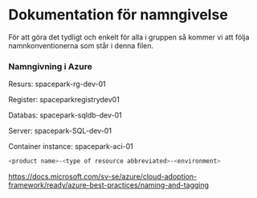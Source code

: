 # Dokumentation för namngivelse

För att göra det tydligt och enkelt för alla i gruppen så kommer vi att följa namnkonventionerna som står i denna filen. 

### Namngivning i Azure

Resurs: spacepark-rg-dev-01

Register: spaceparkregistrydev01

Databas: spacepark-sqldb-dev-01

Server: spacepark-SQL-dev-01

Container instance: spacepark-aci-01

```bash
<product name>-<type of resource abbreviated>-<environment>
```

https://docs.microsoft.com/sv-se/azure/cloud-adoption-framework/ready/azure-best-practices/naming-and-tagging





### 